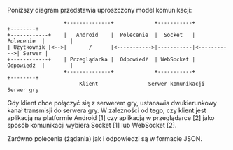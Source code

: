 Poniższy diagram przedstawia uproszczony model komunikacji:

                      +--------------+             +-----------+             +--------+
    +------------+    |   Android    |  Polecenie  |  Socket   |  Polecenie  |        |
    | Użytkownik |<-->|       /      |<----------->|-----------|<----------->| Serwer |
    +------------+    | Przeglądarka |  Odpowiedź  | WebSocket |  Odpowiedź  |        |
                      +--------------+             +-----------+             +--------+
                           Klient                Serwer komunikacji          Serwer gry

Gdy klient chce połączyć się z serwerem gry, ustanawia dwukierunkowy kanał transmisji do serwera gry. W zależności od tego, czy klient jest aplikacją na platformie Android [1] czy aplikacją w przeglądarce [2] jako sposób komunikacji wybiera Socket [1] lub WebSocket [2]. 

Zarówno polecenia (żądania) jak i odpowiedzi są w formacie JSON.

